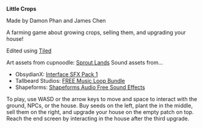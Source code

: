 **Little Crops**

Made by Damon Phan and James Chen

A farming game about growing crops, selling them, and upgrading your house!

Edited using [Tiled](https://www.mapeditor.org/)

Art assets from cupnoodle: [Sprout Lands](https://cupnooble.itch.io/sprout-lands-asset-pack)
Sound assets from...
- ObsydianX: [Interface SFX Pack 1](https://obsydianx.itch.io/interface-sfx-pack-1)
- Tallbeard Studios: [FREE Music Loop Bundle](https://tallbeard.itch.io/music-loop-bundle)
- Shapeforms: [Shapeforms Audio Free Sound Effects](https://shapeforms.itch.io/shapeforms-audio-free-sfx)

To play, use WASD or the arrow keys to move and space to interact with the ground, NPCs, or the house. Buy seeds on the left, plant the in the middle, sell them on the right, and upgrade your house on the empty patch on top. Reach the end screen by interacting in the house after the third upgrade.
